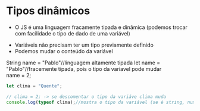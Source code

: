 # Tipos dinâmicos

* O JS é uma linguagem fracamente tipada e dinâmica (podemos trocar com facilidade o tipo de dado de uma variável)
- Variáveis não precisam ter um tipo previamente definido
- Podemos mudar o conteúdo da variável

String name = "Pablo"//linguagem altamente tipada
let name = "Pablo"//fracemente tipada, pois o tipo da variavel pode mudar  
name = 2;

```js
let clima = "Quente";

// clima = 2; -> se descomentar o tipo da variáve clima muda
console.log(typeof clima);//mostra o tipo da variável (se é string, number, ...)
```
